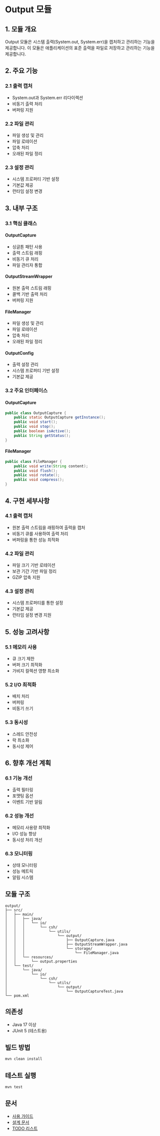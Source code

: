 # Output 모듈

## 1. 모듈 개요

Output 모듈은 시스템 출력(System.out, System.err)을 캡처하고 관리하는 기능을 제공합니다.
이 모듈은 애플리케이션의 표준 출력을 파일로 저장하고 관리하는 기능을 제공합니다.

## 2. 주요 기능

### 2.1 출력 캡처
- System.out과 System.err 리다이렉션
- 비동기 출력 처리
- 버퍼링 지원

### 2.2 파일 관리
- 파일 생성 및 관리
- 파일 로테이션
- 압축 처리
- 오래된 파일 정리

### 2.3 설정 관리
- 시스템 프로퍼티 기반 설정
- 기본값 제공
- 런타임 설정 변경

## 3. 내부 구조

### 3.1 핵심 클래스

#### OutputCapture
- 싱글톤 패턴 사용
- 출력 스트림 래핑
- 비동기 큐 처리
- 파일 관리자 통합

#### OutputStreamWrapper
- 원본 출력 스트림 래핑
- 콜백 기반 출력 처리
- 버퍼링 지원

#### FileManager
- 파일 생성 및 관리
- 파일 로테이션
- 압축 처리
- 오래된 파일 정리

#### OutputConfig
- 출력 설정 관리
- 시스템 프로퍼티 기반 설정
- 기본값 제공

### 3.2 주요 인터페이스

#### OutputCapture
```java
public class OutputCapture {
    public static OutputCapture getInstance();
    public void start();
    public void stop();
    public boolean isActive();
    public String getStatus();
}
```

#### FileManager
```java
public class FileManager {
    public void write(String content);
    public void flush();
    public void rotate();
    public void compress();
}
```

## 4. 구현 세부사항

### 4.1 출력 캡처
- 원본 출력 스트림을 래핑하여 출력을 캡처
- 비동기 큐를 사용하여 출력 처리
- 버퍼링을 통한 성능 최적화

### 4.2 파일 관리
- 파일 크기 기반 로테이션
- 보관 기간 기반 파일 정리
- GZIP 압축 지원

### 4.3 설정 관리
- 시스템 프로퍼티를 통한 설정
- 기본값 제공
- 런타임 설정 변경 지원

## 5. 성능 고려사항

### 5.1 메모리 사용
- 큐 크기 제한
- 버퍼 크기 최적화
- 가비지 컬렉션 영향 최소화

### 5.2 I/O 최적화
- 배치 처리
- 버퍼링
- 비동기 쓰기

### 5.3 동시성
- 스레드 안전성
- 락 최소화
- 동시성 제어

## 6. 향후 개선 계획

### 6.1 기능 개선
- 출력 필터링
- 포맷팅 옵션
- 이벤트 기반 알림

### 6.2 성능 개선
- 메모리 사용량 최적화
- I/O 성능 향상
- 동시성 처리 개선

### 6.3 모니터링
- 상태 모니터링
- 성능 메트릭
- 알림 시스템

## 모듈 구조
```
output/
├── src/
│   ├── main/
│   │   ├── java/
│   │   │   └── io/
│   │   │       └── csh/
│   │   │           └── utils/
│   │   │               └── output/
│   │   │                   ├── OutputCapture.java
│   │   │                   ├── OutputStreamWrapper.java
│   │   │                   └── storage/
│   │   │                       └── FileManager.java
│   │   └── resources/
│   │       └── output.properties
│   └── test/
│       └── java/
│           └── io/
│               └── csh/
│                   └── utils/
│                       └── output/
│                           └── OutputCaptureTest.java
└── pom.xml
```

## 의존성
- Java 17 이상
- JUnit 5 (테스트용)

## 빌드 방법
```bash
mvn clean install
```

## 테스트 실행
```bash
mvn test
```

## 문서
- [사용 가이드](../../guides/output.md)
- [설계 문서](../../design/output.md)
- [TODO 리스트](../../todo/output.md) 